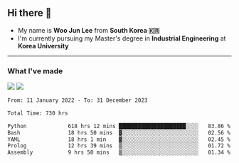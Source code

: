 ## Hi there 👋

- My name is **Woo Jun Lee** from **South Korea 🇰🇷**
- I'm currently pursuing my Master's degree in **Industrial Engineering** at **Korea University**

---

### What I've made

<a href="https://share.streamlit.io/tomtom1103/kuiai_hackathon_2022/main/JL_app.py"><img src="https://img.shields.io/badge/Journey Lee-161B22?style=for-the-badge&logo=streamlit&logoColor=FF4B4B"/></a> <a href="https://jeon-100.github.io/Dangzang/"><img src="https://img.shields.io/badge/당신을 위한 장학금, 당장!-161B22?style=for-the-badge&logo=react&logoColor=#61DAFB"/></a>

<!--START_SECTION:waka-->

```txt
From: 11 January 2022 - To: 31 December 2023

Total Time: 730 hrs

Python             618 hrs 12 mins █████████████████████░░░░   83.86 %
Bash               18 hrs 50 mins  ▓░░░░░░░░░░░░░░░░░░░░░░░░   02.56 %
YAML               18 hrs 1 min    ▓░░░░░░░░░░░░░░░░░░░░░░░░   02.45 %
Prolog             12 hrs 39 mins  ▒░░░░░░░░░░░░░░░░░░░░░░░░   01.72 %
Assembly           9 hrs 50 mins   ▒░░░░░░░░░░░░░░░░░░░░░░░░   01.34 %
```

<!--END_SECTION:waka-->
